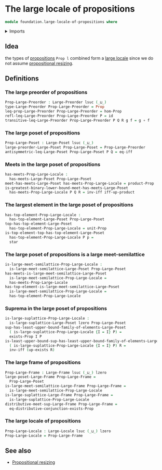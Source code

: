 # The large locale of propositions

```agda
module foundation.large-locale-of-propositions where
```

<details><summary>Imports</summary>

```agda
open import foundation.existential-quantification
open import foundation.logical-equivalences
open import foundation.propositional-extensionality
open import foundation.unit-type
open import foundation.universal-property-cartesian-product-types
open import foundation.universe-levels

open import foundation-core.function-types
open import foundation-core.propositions

open import order-theory.large-frames
open import order-theory.large-locales
open import order-theory.large-meet-semilattices
open import order-theory.large-posets
open import order-theory.large-preorders
open import order-theory.large-suplattices
open import order-theory.least-upper-bounds-large-posets
open import order-theory.top-elements-large-posets
```

</details>

## Idea

the types of [propositions](foundation-core.propositions.md) `Prop l` combined
form a [large locale](order-theory.large-locales.md) since we do not assume
[propositional resizing](foundation.propositional-resizing.md).

## Definitions

### The large preorder of propositions

```agda
Prop-Large-Preorder : Large-Preorder lsuc (_⊔_)
type-Large-Preorder Prop-Large-Preorder = Prop
leq-prop-Large-Preorder Prop-Large-Preorder = hom-Prop
refl-leq-Large-Preorder Prop-Large-Preorder P = id
transitive-leq-Large-Preorder Prop-Large-Preorder P Q R g f = g ∘ f
```

### The large poset of propositions

```agda
Prop-Large-Poset : Large-Poset lsuc (_⊔_)
large-preorder-Large-Poset Prop-Large-Poset = Prop-Large-Preorder
antisymmetric-leq-Large-Poset Prop-Large-Poset P Q = eq-iff
```

### Meets in the large poset of propositions

```agda
has-meets-Prop-Large-Locale :
  has-meets-Large-Poset Prop-Large-Poset
meet-has-meets-Large-Poset has-meets-Prop-Large-Locale = product-Prop
is-greatest-binary-lower-bound-meet-has-meets-Large-Poset
  has-meets-Prop-Large-Locale P Q R = inv-iff iff-up-product
```

### The largest element in the large poset of propositions

```agda
has-top-element-Prop-Large-Locale :
  has-top-element-Large-Poset Prop-Large-Poset
top-has-top-element-Large-Poset
  has-top-element-Prop-Large-Locale = unit-Prop
is-top-element-top-has-top-element-Large-Poset
  has-top-element-Prop-Large-Locale P p =
  star
```

### The large poset of propositions is a large meet-semilattice

```agda
is-large-meet-semilattice-Prop-Large-Locale :
  is-large-meet-semilattice-Large-Poset Prop-Large-Poset
has-meets-is-large-meet-semilattice-Large-Poset
  is-large-meet-semilattice-Prop-Large-Locale =
  has-meets-Prop-Large-Locale
has-top-element-is-large-meet-semilattice-Large-Poset
  is-large-meet-semilattice-Prop-Large-Locale =
  has-top-element-Prop-Large-Locale
```

### Suprema in the large poset of propositions

```agda
is-large-suplattice-Prop-Large-Locale :
  is-large-suplattice-Large-Poset lzero Prop-Large-Poset
sup-has-least-upper-bound-family-of-elements-Large-Poset
  ( is-large-suplattice-Prop-Large-Locale {I = I} P) =
  exists-Prop I P
is-least-upper-bound-sup-has-least-upper-bound-family-of-elements-Large-Poset
  ( is-large-suplattice-Prop-Large-Locale {I = I} P) R =
  inv-iff (up-exists R)
```

### The large frame of propositions

```agda
Prop-Large-Frame : Large-Frame lsuc (_⊔_) lzero
large-poset-Large-Frame Prop-Large-Frame =
  Prop-Large-Poset
is-large-meet-semilattice-Large-Frame Prop-Large-Frame =
  is-large-meet-semilattice-Prop-Large-Locale
is-large-suplattice-Large-Frame Prop-Large-Frame =
  is-large-suplattice-Prop-Large-Locale
distributive-meet-sup-Large-Frame Prop-Large-Frame =
  eq-distributive-conjunction-exists-Prop
```

### The large locale of propositions

```agda
Prop-Large-Locale : Large-Locale lsuc (_⊔_) lzero
Prop-Large-Locale = Prop-Large-Frame
```

## See also

- [Propositional resizing](foundation.propositional-resizing.md)
